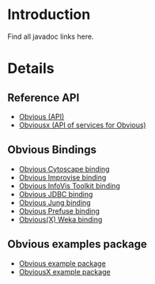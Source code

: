# Introduction #

Find all javadoc links here.

# Details #

## Reference API ##
  * <a href='http://obvious.googlecode.com/svn/trunk/obvious/target/site/apidocs/index.html'> Obvious (API)</a>
  * <a href='http://obvious.googlecode.com/svn/trunk/obviousx/target/site/apidocs/index.html'> Obviousx (API of services for Obvious)</a>

## Obvious Bindings ##
  * <a href='http://obvious.googlecode.com/svn/trunk/obvious-cytoscape/target/site/apidocs/index.html'> Obvious Cytoscape binding</a>
  * <a href='http://obvious.googlecode.com/svn/trunk/obvious-improvise/target/site/apidocs/index.html'> Obvious Improvise binding</a>
  * <a href='http://obvious.googlecode.com/svn/trunk/obvious-ivtk/target/site/apidocs/index.html'> Obvious InfoVis Toolkit binding</a>
  * <a href='http://obvious.googlecode.com/svn/trunk/obvious-jdbc/target/site/apidocs/index.html'> Obvious JDBC binding</a>
  * <a href='http://obvious.googlecode.com/svn/trunk/obvious-jung/target/site/apidocs/index.html'> Obvious Jung binding</a>
  * <a href='http://obvious.googlecode.com/svn/trunk/obvious-prefuse/target/site/apidocs/index.html'> Obvious Prefuse binding</a>
  * <a href='http://obvious.googlecode.com/svn/trunk/obviousx-weka/target/site/apidocs/index.html'> Obvious(X) Weka binding</a>

## Obvious examples package ##
  * <a href='http://obvious.googlecode.com/svn/trunk/obvious-example/target/site/apidocs/index.html'> Obvious example package</a>
  * <a href='http://obvious.googlecode.com/svn/trunk/obviousx-example/target/site/apidocs/index.html'> ObviousX example package</a>